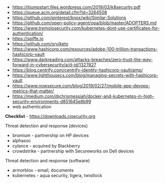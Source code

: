 - https://itjumpstart.files.wordpress.com/2019/03/k8security.pdf
- https://queue.acm.org/detail.cfm?id=3264508
- https://github.com/pinterest/knox/wiki/Similar-Solutions
- https://github.com/open-policy-agent/opa/blob/master/ADOPTERS.md
- https://www.tremolosecurity.com/kubernetes-dont-use-certificates-for-authentication/
- https://spiffe.io
- https://github.com/ory/keto
- https://www.hashicorp.com/resources/adobe-100-trillion-transactions-hashicorp-vault
- https://www.darkreading.com/attacks-breaches/zero-trust-the-way-forward-in-cybersecurity/a/d-id/1327827
- https://blog.centrify.com/centrify-identity-hashicorp-vault/amp/
- https://www.lighthousecs.com/blog/managing-secrets-with-hashicorp-vault
- https://www.nowsecure.com/blog/2019/02/27/mobile-app-devops-metrics-that-matter/
- https://medium.com/@chrismessiah/docker-and-kubernetes-in-high-security-environments-d851645e8b99
- web authentication

**Checklist** - https://downloads.cisecurity.org

Threat detection and response (devices)
- bromium - partnership on HP devices
- alphasoc
- cylance - acquired by Blackberry
- crowdstrike - partnership with Secureworks on Dell devices

Threat detection and response (software)
- armorblox - email, documents
- kubernetes - aqua security, tigera, twistlock
